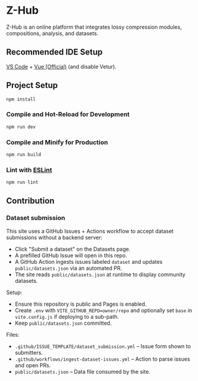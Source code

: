 # Z-Hub

Z-Hub is an online platform that integrates lossy compression modules, compositions, analysis, and datasets.

## Recommended IDE Setup

[VS Code](https://code.visualstudio.com/) + [Vue (Official)](https://marketplace.visualstudio.com/items?itemName=Vue.volar) (and disable Vetur).

## Project Setup

```sh
npm install
```

### Compile and Hot-Reload for Development

```sh
npm run dev
```

### Compile and Minify for Production

```sh
npm run build
```

### Lint with [ESLint](https://eslint.org/)

```sh
npm run lint
```

## Contribution

### Dataset submission

This site uses a GitHub Issues + Actions workflow to accept dataset submissions without a backend server:

- Click "Submit a dataset" on the Datasets page.
- A prefilled GitHub Issue will open  in this repo.
- A GitHub Action ingests issues labeled `dataset` and updates `public/datasets.json` via an automated PR.
- The site reads `public/datasets.json` at runtime to display community datasets.

Setup:

- Ensure this repository is public and Pages is enabled.
- Create `.env` with `VITE_GITHUB_REPO=owner/repo` and optionally set `base` in `vite.config.js` if deploying to a sub-path.
- Keep `public/datasets.json` committed.

Files:

- `.github/ISSUE_TEMPLATE/dataset_submission.yml` – Issue form shown to submitters.
- `.github/workflows/ingest-dataset-issues.yml` – Action to parse issues and open PRs.
- `public/datasets.json` – Data file consumed by the site.

